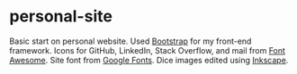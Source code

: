 # personal-site
Basic start on personal website. Used [Bootstrap](http://getbootstrap.com/) for my front-end framework. Icons for GitHub, LinkedIn, Stack Overflow, and mail from [Font Awesome](http://fontawesome.io/). Site font from [Google Fonts](https://fonts.google.com/). Dice images edited using [Inkscape](https://inkscape.org/en/).
